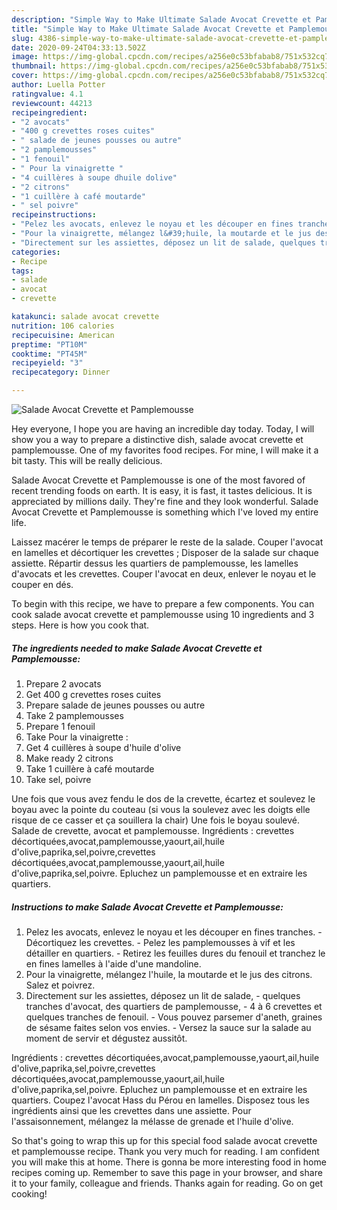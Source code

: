 ```yaml
---
description: "Simple Way to Make Ultimate Salade Avocat Crevette et Pamplemousse"
title: "Simple Way to Make Ultimate Salade Avocat Crevette et Pamplemousse"
slug: 4386-simple-way-to-make-ultimate-salade-avocat-crevette-et-pamplemousse
date: 2020-09-24T04:33:13.502Z
image: https://img-global.cpcdn.com/recipes/a256e0c53bfabab8/751x532cq70/salade-avocat-crevette-et-pamplemousse-photo-principale-de-la-recette.jpg
thumbnail: https://img-global.cpcdn.com/recipes/a256e0c53bfabab8/751x532cq70/salade-avocat-crevette-et-pamplemousse-photo-principale-de-la-recette.jpg
cover: https://img-global.cpcdn.com/recipes/a256e0c53bfabab8/751x532cq70/salade-avocat-crevette-et-pamplemousse-photo-principale-de-la-recette.jpg
author: Luella Potter
ratingvalue: 4.1
reviewcount: 44213
recipeingredient:
- "2 avocats"
- "400 g crevettes roses cuites"
- " salade de jeunes pousses ou autre"
- "2 pamplemousses"
- "1 fenouil"
- " Pour la vinaigrette "
- "4 cuillères à soupe dhuile dolive"
- "2 citrons"
- "1 cuillère à café moutarde"
- " sel poivre"
recipeinstructions:
- "Pelez les avocats, enlevez le noyau et les découper en fines tranches. Décortiquez les crevettes. Pelez les pamplemousses à vif et les détailler en quartiers. Retirez les feuilles dures du fenouil et tranchez le en fines lamelles à l&#39;aide d&#39;une mandoline."
- "Pour la vinaigrette, mélangez l&#39;huile, la moutarde et le jus des citrons. Salez et poivrez."
- "Directement sur les assiettes, déposez un lit de salade, quelques tranches d&#39;avocat, des quartiers de pamplemousse, 4 à 6 crevettes et quelques tranches de fenouil. Vous pouvez parsemer d&#39;aneth, graines de sésame faites selon vos envies. Versez la sauce sur la salade au moment de servir et dégustez aussitôt."
categories:
- Recipe
tags:
- salade
- avocat
- crevette

katakunci: salade avocat crevette 
nutrition: 106 calories
recipecuisine: American
preptime: "PT10M"
cooktime: "PT45M"
recipeyield: "3"
recipecategory: Dinner

---
```



![Salade Avocat Crevette et Pamplemousse](https://img-global.cpcdn.com/recipes/a256e0c53bfabab8/751x532cq70/salade-avocat-crevette-et-pamplemousse-photo-principale-de-la-recette.jpg)

Hey everyone, I hope you are having an incredible day today. Today, I will show you a way to prepare a distinctive dish, salade avocat crevette et pamplemousse. One of my favorites food recipes. For mine, I will make it a bit tasty. This will be really delicious.

Salade Avocat Crevette et Pamplemousse is one of the most favored of recent trending foods on earth. It is easy, it is fast, it tastes delicious. It is appreciated by millions daily. They're fine and they look wonderful. Salade Avocat Crevette et Pamplemousse is something which I've loved my entire life.

Laissez macérer le temps de préparer le reste de la salade. Couper l&#39;avocat en lamelles et décortiquer les crevettes ; Disposer de la salade sur chaque assiette. Répartir dessus les quartiers de pamplemousse, les lamelles d&#39;avocats et les crevettes. Couper l&#39;avocat en deux, enlever le noyau et le couper en dés.


To begin with this recipe, we have to prepare a few components. You can cook salade avocat crevette et pamplemousse using 10 ingredients and 3 steps. Here is how you cook that.

<!--inarticleads1-->

##### The ingredients needed to make Salade Avocat Crevette et Pamplemousse:

1. Prepare 2 avocats
1. Get 400 g crevettes roses cuites
1. Prepare  salade de jeunes pousses ou autre
1. Take 2 pamplemousses
1. Prepare 1 fenouil
1. Take  Pour la vinaigrette :
1. Get 4 cuillères à soupe d&#39;huile d&#39;olive
1. Make ready 2 citrons
1. Take 1 cuillère à café moutarde
1. Take  sel, poivre


Une fois que vous avez fendu le dos de la crevette, écartez et soulevez le boyau avec la pointe du couteau (si vous la soulevez avec les doigts elle risque de ce casser et ça souillera la chair) Une fois le boyau soulevé. Salade de crevette, avocat et pamplemousse. Ingrédients : crevettes décortiquées,avocat,pamplemousse,yaourt,ail,huile d&#39;olive,paprika,sel,poivre,crevettes décortiquées,avocat,pamplemousse,yaourt,ail,huile d&#39;olive,paprika,sel,poivre. Epluchez un pamplemousse et en extraire les quartiers. 

<!--inarticleads2-->

##### Instructions to make Salade Avocat Crevette et Pamplemousse:

1. Pelez les avocats, enlevez le noyau et les découper en fines tranches. - Décortiquez les crevettes. - Pelez les pamplemousses à vif et les détailler en quartiers. - Retirez les feuilles dures du fenouil et tranchez le en fines lamelles à l&#39;aide d&#39;une mandoline.
1. Pour la vinaigrette, mélangez l&#39;huile, la moutarde et le jus des citrons. Salez et poivrez.
1. Directement sur les assiettes, déposez un lit de salade, - quelques tranches d&#39;avocat, des quartiers de pamplemousse, - 4 à 6 crevettes et quelques tranches de fenouil. - Vous pouvez parsemer d&#39;aneth, graines de sésame faites selon vos envies. - Versez la sauce sur la salade au moment de servir et dégustez aussitôt.


Ingrédients : crevettes décortiquées,avocat,pamplemousse,yaourt,ail,huile d&#39;olive,paprika,sel,poivre,crevettes décortiquées,avocat,pamplemousse,yaourt,ail,huile d&#39;olive,paprika,sel,poivre. Epluchez un pamplemousse et en extraire les quartiers. Coupez l&#39;avocat Hass du Pérou en lamelles. Disposez tous les ingrédients ainsi que les crevettes dans une assiette. Pour l&#39;assaisonnement, mélangez la mélasse de grenade et l&#39;huile d&#39;olive. 

So that's going to wrap this up for this special food salade avocat crevette et pamplemousse recipe. Thank you very much for reading. I am confident you will make this at home. There is gonna be more interesting food in home recipes coming up. Remember to save this page in your browser, and share it to your family, colleague and friends. Thanks again for reading. Go on get cooking!
